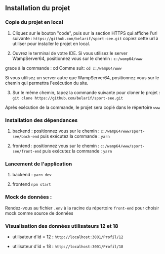 ## Installation du projet

### Copie du projet en local

1. Cliquez sur le bouton "code", puis sur la section HTTPS qui affiche l'url
   suivante :
   `https://github.com/belarif/sport-see.git`
   copiez cette url à utiliser pour installer le projet en local.

2. Ouvrez le terminal de votre IDE. Si vous utilisez le server WampServer64, positionnez vous sur le chemin :
   `c:/wamp64/www`

grace à la commande : cd Comme suit:
`cd c:/wamp64/www`

Si vous utilisez un server autre que WampServer64, positionnez vous sur le chemin qui permettra l'exécution du site.

3. Sur le même chemin, tapez la commande suivante pour cloner le projet :
   `git clone https://github.com/belarif/sport-see.git`

Après exécution de la commande, le projet sera copié dans le répertoire `www`

### Installation des dépendances

1. backend :
   positionnez vous sur le chemin :
   `c:/wamp64/www/sport-see/back-end` puis exécutez la commande :
   `yarn`

2. frontend :
   positionnez vous sur le chemin :
   `c:/wamp64/www/sport-see/front-end` puis exécutez la commande :
   `yarn`

### Lancement de l'application

1. backend :
   `yarn dev`

2. frontend
   `npm start`

### Mock de données :

Rendez-vous au fichier `.env` à la racine du répertoire `front-end` pour choisir mock comme source de données

### Visualisation des données utilisateurs 12 et 18

- utilisateur d'id = 12 :
  `http://localhost:3001/Profil/12`

- utilisateur d'id = 18 :
  `http://localhost:3001/Profil/18`
